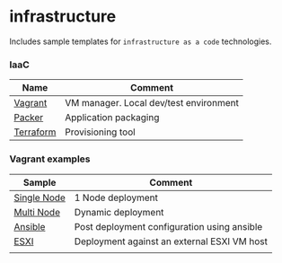 # infrastructure
Includes sample templates for `infrastructure as a code` technologies.

### IaaC
| Name | Comment |
| - | - |
| [Vagrant](https://www.vagrantup.com/docs) | VM manager. Local dev/test environment |
| [Packer](https://www.packer.io/) | Application packaging |
| [Terraform](https://www.terraform.io/) | Provisioning tool |

### Vagrant examples
| Sample | Comment |
| - | - |
| [Single Node](./vagrant/node) | 1 Node deployment |
| [Multi Node](./vagrant/multinode) | Dynamic deployment |
| [Ansible](./vagrant/ansible) | Post deployment configuration using ansible |
| [ESXI](./vagrant/esxi) | Deployment against an external ESXI VM host |
|||